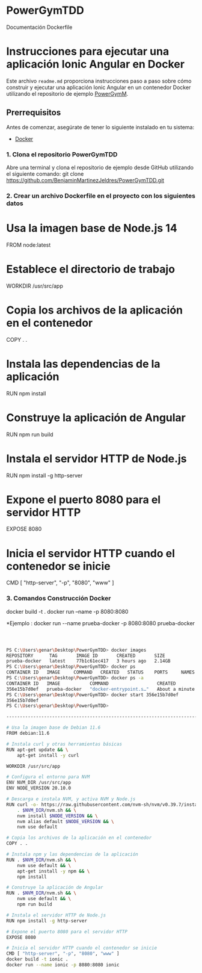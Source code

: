 


# PowerGymTDD

Documentación Dockerfile

# Instrucciones para ejecutar una aplicación Ionic Angular en Docker

Este archivo `readme.md` proporciona instrucciones paso a paso sobre cómo construir y ejecutar una aplicación Ionic Angular en un contenedor Docker utilizando el repositorio de ejemplo [PowerGymM](https://github.com/BenjaminMartinezJeldres/PowerGymM).

## Prerrequisitos

Antes de comenzar, asegúrate de tener lo siguiente instalado en tu sistema:

- [Docker](https://docs.docker.com/get-docker/)


### 1. Clona el repositorio PowerGymTDD

Abre una terminal y clona el repositorio de ejemplo desde GitHub utilizando el siguiente comando:
git clone https://github.com/BenjaminMartinezJeldres/PowerGymTDD.git



### 2. Crear un archivo Dockerfile en el proyecto con los siguientes datos

# Usa la imagen base de Node.js 14
FROM node:latest

# Establece el directorio de trabajo
WORKDIR /usr/src/app

# Copia los archivos de la aplicación en el contenedor
COPY . .

# Instala las dependencias de la aplicación
RUN npm install

# Construye la aplicación de Angular
RUN npm run build

# Instala el servidor HTTP de Node.js
RUN npm install -g http-server

# Expone el puerto 8080 para el servidor HTTP
EXPOSE 8080

# Inicia el servidor HTTP cuando el contenedor se inicie
CMD [ "http-server", "-p", "8080", "www" ]



### 3. Comandos Construcción Docker

docker build -t <nombre-de-la-imagen> .
docker run –name <nombre-de-la-imagen> -p 8080:8080 <nombre-de-la-imagen>

*Ejemplo : docker run --name prueba-docker -p 8080:8080 prueba-docker





```bash



PS C:\Users\genar\Desktop\PowerGymTDD> docker images
REPOSITORY      TAG       IMAGE ID       CREATED       SIZE
prueba-docker   latest    77b1c61ec417   3 hours ago   2.14GB
PS C:\Users\genar\Desktop\PowerGymTDD> docker ps
CONTAINER ID   IMAGE     COMMAND   CREATED   STATUS    PORTS     NAMES
PS C:\Users\genar\Desktop\PowerGymTDD> docker ps -a
CONTAINER ID   IMAGE           COMMAND                  CREATED              STATUS                      PORTS     NAMES
356e15b7d0ef   prueba-docker   "docker-entrypoint.s…"   About a minute ago   Exited (0) 34 seconds ago             prueba-docker
PS C:\Users\genar\Desktop\PowerGymTDD> docker start 356e15b7d0ef
356e15b7d0ef
PS C:\Users\genar\Desktop\PowerGymTDD>

---------------------------------------------------------------------------------------------------

# Usa la imagen base de Debian 11.6
FROM debian:11.6

# Instala curl y otras herramientas básicas
RUN apt-get update && \
    apt-get install -y curl

WORKDIR /usr/src/app

# Configura el entorno para NVM
ENV NVM_DIR /usr/src/app
ENV NODE_VERSION 20.10.0

# Descarga e instala NVM, y activa NVM y Node.js
RUN curl -o- https://raw.githubusercontent.com/nvm-sh/nvm/v0.39.7/install.sh | bash && \
    . $NVM_DIR/nvm.sh && \
    nvm install $NODE_VERSION && \
    nvm alias default $NODE_VERSION && \
    nvm use default

# Copia los archivos de la aplicación en el contenedor
COPY . .

# Instala npm y las dependencias de la aplicación
RUN . $NVM_DIR/nvm.sh && \
    nvm use default && \
    apt-get install -y npm && \
    npm install

# Construye la aplicación de Angular
RUN . $NVM_DIR/nvm.sh && \
    nvm use default && \
    npm run build

# Instala el servidor HTTP de Node.js
RUN npm install -g http-server

# Expone el puerto 8080 para el servidor HTTP
EXPOSE 8080

# Inicia el servidor HTTP cuando el contenedor se inicie
CMD [ "http-server", "-p", "8080", "www" ]
docker build -t ionic .
docker run --name ionic -p 8080:8080 ionic










